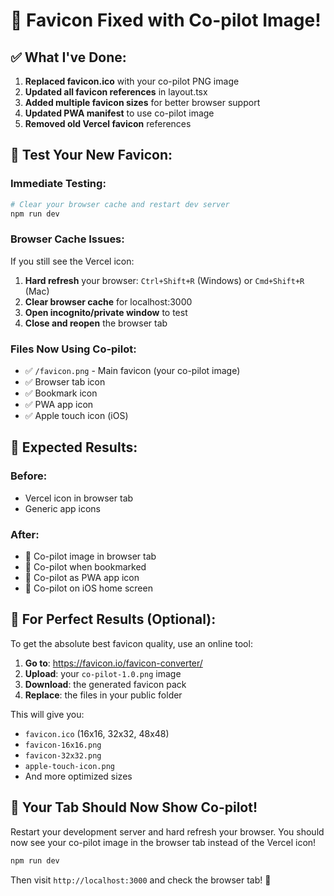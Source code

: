 # 🌟 Favicon Fixed with Co-pilot Image!

## ✅ What I've Done:

1. **Replaced favicon.ico** with your co-pilot PNG image
2. **Updated all favicon references** in layout.tsx
3. **Added multiple favicon sizes** for better browser support
4. **Updated PWA manifest** to use co-pilot image
5. **Removed old Vercel favicon** references

## 🧪 Test Your New Favicon:

### **Immediate Testing:**
```bash
# Clear your browser cache and restart dev server
npm run dev
```

### **Browser Cache Issues:**
If you still see the Vercel icon:

1. **Hard refresh** your browser: `Ctrl+Shift+R` (Windows) or `Cmd+Shift+R` (Mac)
2. **Clear browser cache** for localhost:3000
3. **Open incognito/private window** to test
4. **Close and reopen** the browser tab

### **Files Now Using Co-pilot:**
- ✅ `/favicon.png` - Main favicon (your co-pilot image)
- ✅ Browser tab icon
- ✅ Bookmark icon
- ✅ PWA app icon
- ✅ Apple touch icon (iOS)

## 🎯 Expected Results:

### **Before:**
- Vercel icon in browser tab
- Generic app icons

### **After:**
- 🚀 Co-pilot image in browser tab
- 🚀 Co-pilot when bookmarked
- 🚀 Co-pilot as PWA app icon
- 🚀 Co-pilot on iOS home screen

## 🔧 For Perfect Results (Optional):

To get the absolute best favicon quality, use an online tool:

1. **Go to**: https://favicon.io/favicon-converter/
2. **Upload**: your `co-pilot-1.0.png` image
3. **Download**: the generated favicon pack
4. **Replace**: the files in your public folder

This will give you:
- `favicon.ico` (16x16, 32x32, 48x48)
- `favicon-16x16.png`
- `favicon-32x32.png`
- `apple-touch-icon.png`
- And more optimized sizes

## 🚀 Your Tab Should Now Show Co-pilot!

Restart your development server and hard refresh your browser. You should now see your co-pilot image in the browser tab instead of the Vercel icon!

```bash
npm run dev
```

Then visit `http://localhost:3000` and check the browser tab! 🎉 